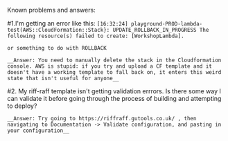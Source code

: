 Known problems and answers:


#1.I'm getting an error like this:
    ```
    [16:32:24] playground-PROD-lambda-test(AWS::CloudFormation::Stack}: UPDATE_ROLLBACK_IN_PROGRESS The following resource(s) failed to create: [WorkshopLambda].
    ```

    or something to do with ROLLBACK

    __Answer: You need to manually delete the stack in the Cloudformation console. AWS is stupid: if you try and upload a CF template and it doesn't have a working template to fall back on, it enters this weird state that isn't useful for anyone__




#2. My riff-raff template isn't getting validation errrors. Is there some way I can validate it before going through the process of building and attempting to deploy?

    __Answer: Try going to https://riffraff.gutools.co.uk/ , then navigating to Documentation -> Validate configuration, and pasting in your configuration__

